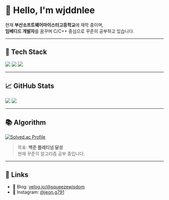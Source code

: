 # 👋 Hello, I'm wjddnlee

현재 **부산소프트웨어마이스터고등학교**에 재학 중이며,  
**임베디드 개발자**를 꿈꾸며 C/C++ 중심으로 꾸준히 공부하고 있습니다.

---

## 🧩 Tech Stack

<p>
  <img src="https://img.shields.io/badge/C-A8B9CC?style=flat&logo=c&logoColor=white"/>
  <img src="https://img.shields.io/badge/C++-00599C?style=flat&logo=cplusplus&logoColor=white"/>
  <img src="https://img.shields.io/badge/Arduino-00979D?style=flat&logo=arduino&logoColor=white"/>
</p>

---

## 📈 GitHub Stats

<p>
  <img src="https://github-readme-stats.vercel.app/api?username=wjddn0719&show_icons=true&theme=default" />
  <img src="https://github-readme-stats.vercel.app/api/top-langs/?username=wjddn0719&layout=compact" />
</p>

---

## 📚 Algorithm

[![Solved.ac Profile](http://mazassumnida.wtf/api/v2/generate_badge?boj=wjddnlee)](https://solved.ac/wjddnlee)

> 목표: **백준 플레티넘 달성**  
> 현재 꾸준히 알고리즘 공부 중입니다.

---

## 🔗 Links

- 📓 Blog: [velog.io/@squeezewisdom](https://velog.io/@squeezewisdom)
- 📸 Instagram: [@jeon.g791](https://instagram.com/jeon.g791)
